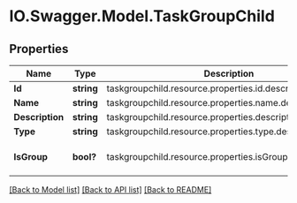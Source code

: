 # IO.Swagger.Model.TaskGroupChild
## Properties

Name | Type | Description | Notes
------------ | ------------- | ------------- | -------------
**Id** | **string** | taskgroupchild.resource.properties.id.description | [optional] 
**Name** | **string** | taskgroupchild.resource.properties.name.description | 
**Description** | **string** | taskgroupchild.resource.properties.description.description | [optional] 
**Type** | **string** | taskgroupchild.resource.properties.type.description | [optional] 
**IsGroup** | **bool?** | taskgroupchild.resource.properties.isGroup.description | [optional] [default to false]

[[Back to Model list]](../README.md#documentation-for-models) [[Back to API list]](../README.md#documentation-for-api-endpoints) [[Back to README]](../README.md)

